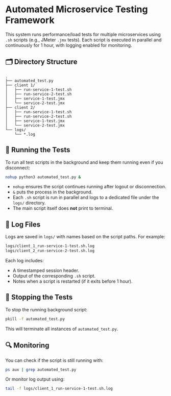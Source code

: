 # Automated Microservice Testing Framework

This system runs performance/load tests for multiple microservices using `.sh` scripts (e.g., JMeter `.jmx` tests). Each script is executed in parallel and continuously for 1 hour, with logging enabled for monitoring.

## 🗂 Directory Structure

```
.
├── automated_test.py
├── client 1/
│   ├── run-service-1-test.sh
│   ├── run-service-2-test.sh
│   ├── service-1-test.jmx
│   └── service-2-test.jmx
├── client 2/
│   ├── run-service-1-test.sh
│   ├── run-service-2-test.sh
│   ├── service-1-test.jmx
│   └── service-2-test.jmx
└── logs/
    └── *.log
```

## 🚀 Running the Tests

To run all test scripts in the background and keep them running even if you disconnect:

```bash
nohup python3 automated_test.py &
```

- `nohup` ensures the script continues running after logout or disconnection.
- `&` puts the process in the background.
- Each `.sh` script is run in parallel and logs to a dedicated file under the `logs/` directory.
- The main script itself does **not** print to terminal.

## 🧪 Log Files

Logs are saved in `logs/` with names based on the script paths. For example:

```bash
logs/client_1_run-service-1-test.sh.log
logs/client_2_run-service-2-test.sh.log
```

Each log includes:

- A timestamped session header.
- Output of the corresponding `.sh` script.
- Notes when a script is restarted (if it exits before 1 hour).

## 🛑 Stopping the Tests

To stop the running background script:

```bash
pkill -f automated_test.py
```

This will terminate all instances of `automated_test.py`.

## 🔍 Monitoring

You can check if the script is still running with:

```bash
ps aux | grep automated_test.py
```

Or monitor log output using:

```bash
tail -f logs/client_1_run-service-1-test.sh.log
```
